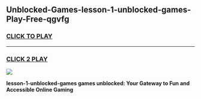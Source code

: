 
## Unblocked-Games-lesson-1-unblocked-games-Play-Free-qgvfg
<h3>
<a href="https://premium76.site?title=lesson-1-unblocked-games&ref=22A">CLICK TO PLAY</a></h3>
<hr>

<h3>
<a href="https://premium76.site?title=lesson-1-unblocked-games&ref=22A">CLICK 2 PLAY</a>
  
</h3>

<a href="https://premium76.site?title=lesson-1-unblocked-games&ref=22A"><img src="https://clearcache.store/games.png"></a>


**lesson-1-unblocked-games games unblocked: Your Gateway to Fun and Accessible Online Gaming**
